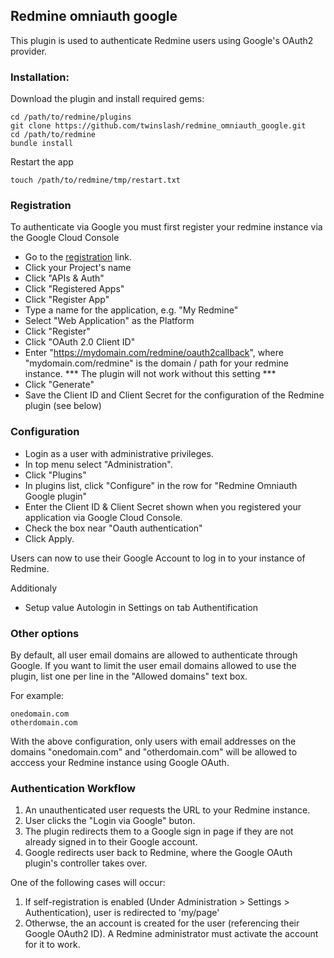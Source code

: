 ## Redmine omniauth google

This plugin is used to authenticate Redmine users using Google's OAuth2 provider.

### Installation:

Download the plugin and install required gems:

```console
cd /path/to/redmine/plugins
git clone https://github.com/twinslash/redmine_omniauth_google.git
cd /path/to/redmine
bundle install
```

Restart the app
```console
touch /path/to/redmine/tmp/restart.txt
```

### Registration

To authenticate via Google you must first register your redmine instance via the Google Cloud Console

* Go to the [registration](https://cloud.google.com/console) link.
* Click your Project's name
* Click "APIs & Auth"
* Click "Registered Apps"
* Click "Register App"
* Type a name for the application, e.g. "My Redmine"
* Select "Web Application" as the Platform
* Click "Register"
* Click "OAuth 2.0 Client ID"
* Enter "https://mydomain.com/redmine/oauth2callback", where "mydomain.com/redmine" is the domain / path for your redmine instance. *** The plugin will not work without this setting ***
* Click "Generate"
* Save the Client ID and Client Secret for the configuration of the Redmine plugin (see below)

### Configuration

* Login as a user with administrative privileges. 
* In top menu select "Administration".
* Click "Plugins"
* In plugins list, click "Configure" in the row for "Redmine Omniauth Google plugin"
* Enter the Сlient ID & Client Secret shown when you registered your application via Google Cloud Console.
* Check the box near "Oauth authentication"
* Click Apply. 
 
Users can now to use their Google Account to log in to your instance of Redmine.

Additionaly
* Setup value Autologin in Settings on tab Authentification

### Other options

By default, all user email domains are allowed to authenticate through Google.
If you want to limit the user email domains allowed to use the plugin, list one per line in the  "Allowed domains" text box.

For example:

```text
onedomain.com
otherdomain.com
```

With the above configuration, only users with email addresses on the domains "onedomain.com" and "otherdomain.com" will be allowed to acccess your Redmine instance using Google OAuth.

### Authentication Workflow

1. An unauthenticated user requests the URL to your Redmine instance.
2. User clicks the "Login via Google" buton.
3. The plugin redirects them to a Google sign in page if they are not already signed in to their Google account.
4. Google redirects user back to Redmine, where the Google OAuth plugin's controller takes over.

One of the following cases will occur:
1. If self-registration is enabled (Under Administration > Settings > Authentication), user is redirected to 'my/page'
2. Otherwse, the an account is created for the user (referencing their Google OAuth2 ID). A Redmine administrator must activate the account for it to work.
